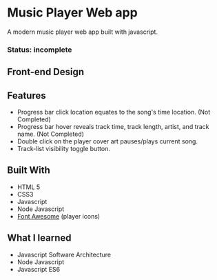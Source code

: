 # Music Player Web app
A modern music player web app built with javascript.

### Status: incomplete

## Front-end Design


## Features
- Progress bar click location equates to the song's time location. (Not Completed)
- Progress bar hover reveals track time, track length, artist, and track name. (Not Completed)
- Double click on the player cover art pauses/plays current song.
- Track-list visibility toggle button.



## Built With
- HTML 5
- CSS3
- Javascript
- Node Javascript
- [Font Awesome](https://fontawesome.com/?from=io) (player icons)


## What I learned

-  Javascript Software Architecture
- Node Javascript
- Javascript ES6
